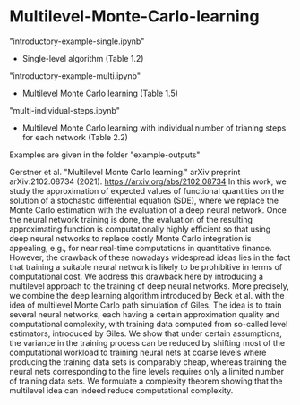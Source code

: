 # Multilevel-Monte-Carlo-learning

"introductory-example-single.ipynb"
- Single-level algorithm (Table 1.2)

"introductory-example-multi.ipynb"
- Multilevel Monte Carlo learning (Table 1.5) 

"multi-individual-steps.ipynb"
- Multilevel Monte Carlo learning with individual number of trianing steps for each network (Table 2.2)

Examples are given in the folder "example-outputs"

Gerstner et al. "Multilevel Monte Carlo learning." arXiv preprint arXiv:2102.08734 (2021).
https://arxiv.org/abs/2102.08734
In this work, we study the approximation of expected values of functional quantities on the solution of a stochastic differential equation (SDE), where we replace the Monte Carlo estimation with the evaluation of a deep neural network. Once the neural network training is done, the evaluation of the resulting approximating function is computationally highly efficient so that using deep neural networks to replace costly Monte Carlo integration is appealing, e.g., for near real-time computations in quantitative finance. However, the drawback of these nowadays widespread ideas lies in the fact that training a suitable neural network is likely to be prohibitive in terms of computational cost. We address this drawback here by introducing a multilevel approach to the training of deep neural networks. More precisely, we combine the deep learning algorithm introduced by Beck et al. with the idea of multilevel Monte Carlo path simulation of Giles. The idea is to train several neural networks, each having a certain approximation quality and computational complexity, with training data computed from so-called level estimators, introduced by Giles. We show that under certain assumptions, the variance in the training process can be reduced by shifting most of the computational workload to training neural nets at coarse levels where producing the training data sets is comparably cheap, whereas training the neural nets corresponding to the fine levels requires only a limited number of training data sets. We formulate a complexity theorem showing that the multilevel idea can indeed reduce computational complexity. 
